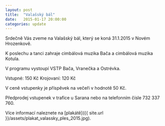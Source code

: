 ```yaml
---
layout: post
title:  "Valašský bál"
date:   2015-01-17 20:00:00
categories: update
---
```


Srdečně Vás zveme na Valašský bál, který se koná 31.1.2015 v Novém Hrozenkově. 

K poslechu a tanci zahraje cimbálová muzika Bača a cimbálová muzika Kotula. 

V programu vystoupí VSTP Bača, Vranečka a Ostrévka. 


Vstupné: 150 Kč
Krojovaní: 120 Kč

V ceně vstupenky je příspěvek na večeři v hodnotě 50 Kč. 


Předprodej vstupenek v trafice u Sarana nebo na telefonním čísle 732 337 760.

Více informací naleznete na [plakátě]({{ site.url }}/assets/plakat_valassky_ples_2015.jpg).

